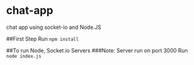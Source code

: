# chat-app
chat app using socket-io and Node.JS

##First Step
Run `npm install`

##To run Node, Socket.io Servers
###Note: Server run on port 3000
Run `node index.js`
